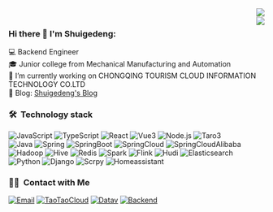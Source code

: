 <img align="right" src="https://github-readme-stats.vercel.app/api?username=shuigedeng&show_icons=true&theme=radical&icon_color=CE1D2D&text_color=718096&bg_color=ffffff&hide_title=true&hide_border=true" />
<br>
<img align="right" src="https://github-readme-stats.vercel.app/api?username=shuigedeng&show_icons=true&theme=radical&icon_color=CE1D2D&text_color=718096&bg_color=ffffff&hide_title=true&hide_border=true" />

### Hi there 👋 I'm Shuigedeng:

💻 Backend Engineer<br>
🎓 Junior college from Mechanical Manufacturing and Automation<br>
🔭 I’m currently working on CHONGQING TOURISM CLOUD INFORMATION TECHNOLOGY CO.LTD<br>
📝 Blog: [Shuigedeng's Blog](https://blog.taotaocloud.top/)<br>

### 🛠 &nbsp;Technology stack
![JavaScript](https://img.shields.io/badge/-JavaScript-green)
![TypeScript](https://img.shields.io/badge/-TypeScript-red)
![React](https://img.shields.io/badge/-React-orange)
![Vue3](https://img.shields.io/badge/-Vue3-yellow)
![Node.js](https://img.shields.io/badge/-Nodejs-blue)
![Taro3](https://img.shields.io/badge/-Taro3-yellow)
<br>
![Java](https://img.shields.io/badge/-JAVA-green)
![Spring](https://img.shields.io/badge/-Spring-blue)
![SpringBoot](https://img.shields.io/badge/-SpringBoot-lightgrey)
![SpringCloud](https://img.shields.io/badge/-SpringCloud-red)
![SpringCloudAlibaba](https://img.shields.io/badge/-SpringCloudAlibaba-orange)
<br>
![Hadoop](https://img.shields.io/badge/-Hadoop-brightgreen)
![Hive](https://img.shields.io/badge/-Hive-yellow)
![Redis](https://img.shields.io/badge/-Redis-red)
![Spark](https://img.shields.io/badge/-Spark-blue)
![Flink](https://img.shields.io/badge/-Flink-yellow)
![Hudi](https://img.shields.io/badge/-Hudi-lightgrey)
![Elasticsearch](https://img.shields.io/badge/-Elasticsearch-yellowgreen)
<br>
![Python](https://img.shields.io/badge/-Python-green)
![Django](https://img.shields.io/badge/-Django-blue)
![Scrpy](https://img.shields.io/badge/-Scrpy-brightgreen)
![Homeassistant](https://img.shields.io/badge/-Homeassistant-orange)

### 🤝🏻 &nbsp;Contact with Me
<a href="981376577@qq.com"><img alt="Email" src="https://img.shields.io/badge/-Email-green"></a>
<a href="https://taotaocloud.top"><img alt="TaoTaoCloud" src="https://img.shields.io/badge/-TaoTaoCloud-red"></a>
<a href="https://datav.taotaocloud.top/"><img alt="Datav" src="https://img.shields.io/badge/-Datav-yellow"></a>
<a href="https://backend.taotaocloud.top/"><img alt="Backend" src="https://img.shields.io/badge/-Backend-blue"></a>
